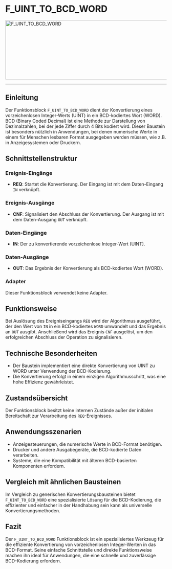 # F_UINT_TO_BCD_WORD

<img width="1281" height="185" alt="F_UINT_TO_BCD_WORD" src="https://github.com/user-attachments/assets/8e1d0c92-d549-4131-a8b9-a7bbc0add010" />

* * * * * * * * * *
## Einleitung
Der Funktionsblock `F_UINT_TO_BCD_WORD` dient der Konvertierung eines vorzeichenlosen Integer-Werts (UINT) in ein BCD-kodiertes Wort (WORD). BCD (Binary Coded Decimal) ist eine Methode zur Darstellung von Dezimalzahlen, bei der jede Ziffer durch 4 Bits kodiert wird. Dieser Baustein ist besonders nützlich in Anwendungen, bei denen numerische Werte in einem für Menschen lesbaren Format ausgegeben werden müssen, wie z.B. in Anzeigesystemen oder Druckern.

## Schnittstellenstruktur
### **Ereignis-Eingänge**
- **REQ**: Startet die Konvertierung. Der Eingang ist mit dem Daten-Eingang `IN` verknüpft.

### **Ereignis-Ausgänge**
- **CNF**: Signalisiert den Abschluss der Konvertierung. Der Ausgang ist mit dem Daten-Ausgang `OUT` verknüpft.

### **Daten-Eingänge**
- **IN**: Der zu konvertierende vorzeichenlose Integer-Wert (UINT).

### **Daten-Ausgänge**
- **OUT**: Das Ergebnis der Konvertierung als BCD-kodiertes Wort (WORD).

### **Adapter**
Dieser Funktionsblock verwendet keine Adapter.

## Funktionsweise
Bei Auslösung des Ereigniseingangs `REQ` wird der Algorithmus ausgeführt, der den Wert von `IN` in ein BCD-kodiertes `WORD` umwandelt und das Ergebnis an `OUT` ausgibt. Anschließend wird das Ereignis `CNF` ausgelöst, um den erfolgreichen Abschluss der Operation zu signalisieren.

## Technische Besonderheiten
- Der Baustein implementiert eine direkte Konvertierung von UINT zu WORD unter Verwendung der BCD-Kodierung.
- Die Konvertierung erfolgt in einem einzigen Algorithmusschritt, was eine hohe Effizienz gewährleistet.

## Zustandsübersicht
Der Funktionsblock besitzt keine internen Zustände außer der initialen Bereitschaft zur Verarbeitung des `REQ`-Ereignisses.

## Anwendungsszenarien
- Anzeigesteuerungen, die numerische Werte in BCD-Format benötigen.
- Drucker und andere Ausgabegeräte, die BCD-kodierte Daten verarbeiten.
- Systeme, die eine Kompatibilität mit älteren BCD-basierten Komponenten erfordern.

## Vergleich mit ähnlichen Bausteinen
Im Vergleich zu generischen Konvertierungsbausteinen bietet `F_UINT_TO_BCD_WORD` eine spezialisierte Lösung für die BCD-Kodierung, die effizienter und einfacher in der Handhabung sein kann als universelle Konvertierungsmethoden.

## Fazit
Der `F_UINT_TO_BCD_WORD` Funktionsblock ist ein spezialisiertes Werkzeug für die effiziente Konvertierung von vorzeichenlosen Integer-Werten in das BCD-Format. Seine einfache Schnittstelle und direkte Funktionsweise machen ihn ideal für Anwendungen, die eine schnelle und zuverlässige BCD-Kodierung erfordern.

